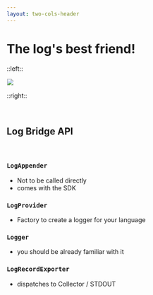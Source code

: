 ```yaml
---
layout: two-cols-header
---
```


# The log's best friend!

::left::

<v-click>
<img class="rounded" style="scale: 90%;" src="https://media.giphy.com/media/v1.Y2lkPTc5MGI3NjExamltNGM2N3R6eWp3a3VkMjZ0OXdpeXBoMDJsd2RjNWhvZWludmw1bCZlcD12MV9naWZzX3NlYXJjaCZjdD1n/llmnJghXZbYGIdUlxN/giphy.gif">
</v-click>


::right::

<v-clicks>
<div>
<br>

<span at="-1">
    <h2>Log Bridge API</h2>
</span>

<br>
</div>

<div>

### `LogAppender`

* Not to be called directly
* comes with the SDK
</div>
<div>

### `LogProvider`
* Factory to create a logger for your language
</div>
<div>

### `Logger`
* you should be already familiar with it
</div>
<div>

### `LogRecordExporter`
* dispatches to Collector / STDOUT
</div>
</v-clicks>

<style>
.slidev-layout {
    background: linear-gradient(to right, #A11CAF, #5B21B6);
}
</style>
